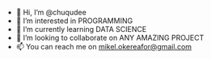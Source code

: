 - 👋 Hi, I’m @chuqudee
- 👀 I’m interested in PROGRAMMING
- 🌱 I’m currently learning DATA SCIENCE
- 💞️ I’m looking to collaborate on ANY AMAZING PROJECT
- 📫 You can reach me on mikel.okereafor@gmail.com

<!---
chuqudee/chuqudee is a ✨ special ✨ repository because its `README.md` (this file) appears on your GitHub profile.
You can click the Preview link to take a look at your changes.
--->
